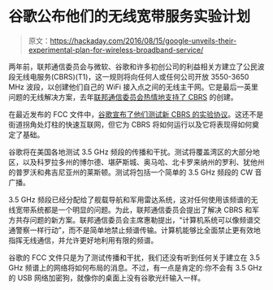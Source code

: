 # 谷歌公布他们的无线宽带服务实验计划

> 原文：<https://hackaday.com/2016/08/15/google-unveils-their-experimental-plan-for-wireless-broadband-service/>

两年前，联邦通信委员会与微软、谷歌和许多初创公司的利益相关方建立了公民波段无线电服务(CBRS)(T1)，这一规则将向任何人或任何公司开放 3550-3650 MHz 波段，以创建他们自己的 WiFi 接入点之间的无线主干网。它是最后一英里问题的无线解决方案，去年[联邦通信委员会热情地支持了 CBRS](http://hackaday.com/2015/04/23/fcc-creates-innovation-radio-the-future-of-wireless-broadband/) 的创建。

在最近发布的 FCC 文件中，[谷歌宣布了他们测试新 CBRS 的实验协议](https://apps.fcc.gov/els/GetAtt.html?id=180386&x=)。这还不是街道拐角处灯柱的快速互联网，但它为 CBRS 将如何运行以及它将表现得如何奠定了基础。

谷歌将在美国各地测试 3.5 GHz 频段的传播和干扰。测试将覆盖湾区的大部分地区，以及科罗拉多州的博尔德、堪萨斯城、奥马哈、北卡罗来纳州的罗利、犹他州的普罗沃和弗吉尼亚州的莱斯顿。测试将包括一个简单的 3.5 GHz 频段的 CW 音广播。

3.5 GHz 频段已经分配给了舰载导航和军用雷达系统，这对任何使用该频谱的无线宽带系统都是一个明显的问题。为此，联邦通信委员会提出了解决 CBRS 和军方共存问题的新方案。联邦通信委员会主席惠勒提出，“计算机系统可以像频谱交通警察一样行动”，而不是简单地禁止频谱传输。计算机能够比全面禁止更有效地指挥无线通信，并允许更好地利用有限的频谱。

谷歌的 FCC 文件只是为了测试传播和干扰，我们还没有听到任何关于建立在 3.5 GHz 频谱上的网络将如何布局的消息。不过，有一点是肯定的:你不会有 3.5 GHz 的 USB 网络加密狗，就像你的桌面上没有谷歌光纤输入一样。